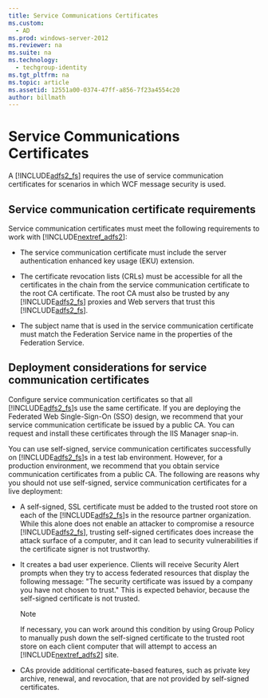```yaml
---
title: Service Communications Certificates
ms.custom: 
  - AD
ms.prod: windows-server-2012
ms.reviewer: na
ms.suite: na
ms.technology: 
  - techgroup-identity
ms.tgt_pltfrm: na
ms.topic: article
ms.assetid: 12551a00-0374-47ff-a856-7f23a4554c20
author: billmath
---
```

# Service Communications Certificates
A [!INCLUDE[adfs2_fs](../Token/adfs2_fs_md.md)] requires the use of service communication certificates for scenarios in which WCF message security is used.  
  
## Service communication certificate requirements  
Service communication certificates must meet the following requirements to work with [!INCLUDE[nextref_adfs2](../Token/nextref_adfs2_md.md)]:  
  
-   The service communication certificate must include the server authentication enhanced key usage \(EKU\) extension.  
  
-   The certificate revocation lists \(CRLs\) must be accessible for all the certificates in the chain from the service communication certificate to the root CA certificate. The root CA must also be trusted by any [!INCLUDE[adfs2_fs](../Token/adfs2_fs_md.md)] proxies and Web servers that trust this [!INCLUDE[adfs2_fs](../Token/adfs2_fs_md.md)].  
  
-   The subject name that is used in the service communication certificate must match the Federation Service name in the properties of the Federation Service.  
  
## Deployment considerations for service communication certificates  
Configure service communication certificates so that all [!INCLUDE[adfs2_fs](../Token/adfs2_fs_md.md)]s use the same certificate. If you are deploying the Federated Web Single\-Sign\-On \(SSO\) design, we recommend that your service communication certificate be issued by a public CA. You can request and install these certificates through the IIS Manager snap\-in.  
  
You can use self\-signed, service communication certificates successfully on [!INCLUDE[adfs2_fs](../Token/adfs2_fs_md.md)]s in a test lab environment. However, for a production environment, we recommend that you obtain service communication certificates from a public CA. The following are reasons why you should not use self\-signed, service communication certificates for a live deployment:  
  
-   A self\-signed, SSL certificate must be added to the trusted root store on each of the [!INCLUDE[adfs2_fs](../Token/adfs2_fs_md.md)]s in the resource partner organization. While this alone does not enable an attacker to compromise a resource [!INCLUDE[adfs2_fs](../Token/adfs2_fs_md.md)], trusting self\-signed certificates does increase the attack surface of a computer, and it can lead to security vulnerabilities if the certificate signer is not trustworthy.  
  
-   It creates a bad user experience. Clients will receive Security Alert prompts when they try to access federated resources that display the following message: "The security certificate was issued by a company you have not chosen to trust." This is expected behavior, because the self\-signed certificate is not trusted.  
  
    > [!NOTE]  
    > If necessary, you can work around this condition by using Group Policy to manually push down the self\-signed certificate to the trusted root store on each client computer that will attempt to access an [!INCLUDE[nextref_adfs2](../Token/nextref_adfs2_md.md)] site.  
  
-   CAs provide additional certificate\-based features, such as private key archive, renewal, and revocation, that are not provided by self\-signed certificates.  
  
